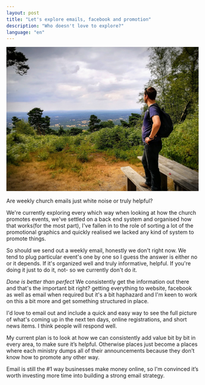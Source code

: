 ```yaml
---
layout: post
title: "Let's explore emails, facebook and promotion"
description: "Who doesn't love to explore?"
language: "en"
---
```


![Cover](/assets/img/posts/graeme_explore.jpg)

Are weekly church emails just white noise or truly helpful?

We're currently exploring every which way when looking at how the church promotes events, we've settled on a back end system and organised how that works(for the most part), I've fallen in to the role of sorting a lot of the promotional graphics and quickly realised we lacked any kind of system to promote things. 

<!-- more -->

So should we send out a weekly email, honestly we don't right now. We tend to plug particular event's one by one so I guess the answer is either no or it depends. If it's organized well and truly informative, helpful. If you're doing it just to do it, not- so we currently don't do it.

*Done is better than perfect*
We consistently get the information out there and that's the important bit right? getting everything to website, facebook as well as email when required but it's a bit haphazard and I'm keen to work on this a bit more and get something structured in place.

I'd love to email out and include a quick and easy way to see the full picture of what's coming up in the next ten days, online registrations, and short news items. I think people will respond well.

My current plan is to look at how we can consistently add value bit by bit in every area, to make sure it’s helpful. Otherwise places just become a places where each ministry dumps all of their announcements because they don’t know how to promote any other way. 

Email is still the #1 way businesses make money online, so I'm convinced it’s worth investing more time into building a strong email strategy.